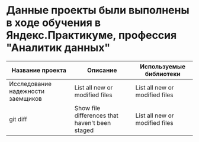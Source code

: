 # Данные проекты были выполнены в ходе обучения в Яндекс.Практикуме, профессия "Аналитик данных"

| Название проекта | Описание | Используемые библиотеки |
| --- | --- |--- |
| Исследование надежности заемщиков | List all new or modified files | List all new or modified files |
| git diff | Show file differences that haven't been staged | List all new or modified files |
